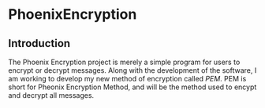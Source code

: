# PhoenixEncryption

## Introduction
The Phoenix Encryption project is merely a simple program for users to encrypt or decrypt messages.
Along with the development of the software, I am working to develop my new method of encryption called *PEM*.
PEM is short for Pheonix Encryption Method, and will be the method used to encypt and decrypt all messages.
